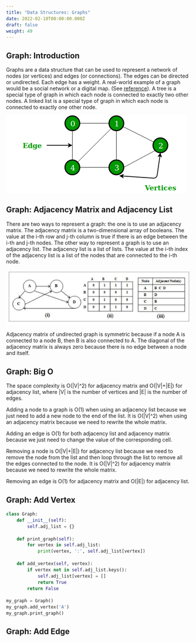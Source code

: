 ```yaml
---
title: "Data Structures: Graphs"
date: 2022-02-10T00:00:00.000Z
draft: false
weight: 49
---
```


## Graph: Introduction

Graphs are a data structure that can be used to represent a network of nodes (or vertices) and edges (or connections). The edges can be directed or undirected. Each edge has a weight. A real-world example of a graph would be a social network or a digital map. (See [reference](http://mathcenter.oxford.emory.edu/site/cs171/graphs/)). A tree is a special type of graph in which each node is connected to exactly two other nodes. A linked list is a special type of graph in which each node is connected to exactly one other node.

![undirected graph](/images/undirectedgraph.png)

## Graph: Adjacency Matrix and Adjacency List

There are two ways to represent a graph: the one is to use an adjacency matrix. The adjacency matrix is a two-dimensional array of booleans. The value at the i-th row and j-th column is true if there is an edge between the i-th and j-th nodes. The other way to represent a graph is to use an adjacency list. The adjacency list is a list of lists. The value at the i-th index of the adjacency list is a list of the nodes that are connected to the i-th node.

![adjacency matrix and list](/images/adjacency_matrix_adjacency_list.png)

Adjacency matrix of undirected graph is symmetric because if a node A is connected to a node B, then B is also connected to A. The diagonal of the adjacency matrix is always zero because there is no edge between a node and itself.

## Graph: Big O

The space complexity is O(|V|^2) for adjacency matrix and O(|V|+|E|) for adjacency list, where |V| is the number of vertices and |E| is the number of edges.

Adding a node to a graph is O(1) when using an adjacency list because we just need to add a new node to the end of the list. It is O(|V|^2) when using an adjacency matrix because we need to rewrite the whole matrix.

Adding an edge is O(1) for both adjacency list and adjacency matrix because we just need to change the value of the corresponding cell.

Removing a node is O(|V|+|E|) for adjacency list because we need to remove the node from the list and then loop through the list to remove all the edges connected to the node. It is O(|V|^2) for adjacency matrix because we need to rewrite the whole matrix.

Removing an edge is O(1) for adjacency matrix and O(|E|) for adjacency list.

## Graph: Add Vertex

```python
class Graph:
    def __init__(self):
        self.adj_list = {}

    def print_graph(self):
        for vertex in self.adj_list:
            print(vertex, ':', self.adj_list[vertex])

    def add_vertex(self, vertex):
        if vertex not in self.adj_list.keys():
            self.adj_list[vertex] = []
            return True
        return False

my_graph = Graph()
my_graph.add_vertex('A')
my_graph.print_graph()
```

## Graph: Add Edge

